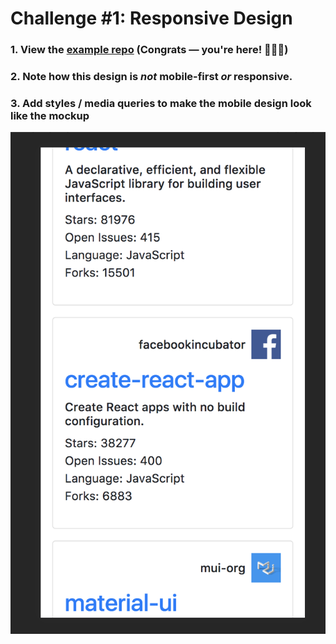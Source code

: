 # Challenge #1: Responsive Design

### 1. View the [example repo](./examples/github-test) (Congrats — you're here! 🎉🎉🎉)
### 2. Note how this design is _not_ mobile-first _or_ responsive.
### 3. Add styles / media queries to make the mobile design look like the mockup

![this mockup](./img/challenge-responsive.png)